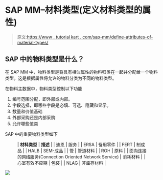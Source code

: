 # SAP MM–材料类型(定义材料类型的属性)

> 原文:[https://www . tutorial kart . com/sap-mm/define-attributes-of-material-types/](https://www.tutorialkart.com/sap-mm/define-attributes-of-material-types/)

## SAP 中的物料类型是什么？

在 SAP MM 中，物料类型是将具有相似属性的物料归类在一起并分配给一个物料类型。这是根据属性将允许的物料分类为不同的物料类型。

在物料主数据中，物料类型控制以下功能

1.  编号范围分配，即外部或内部。
2.  字段选择，即哪些字段是必填、可选、隐藏和显示。
3.  数量和价值基础
4.  外部采购还是内部采购
5.  允许哪些值类

SAP 中的重要物料类型如下

<figure class="wp-block-table">

| **材料类型** | **描述** |
| 迪恩 | 服务 |
| ERSA | 备用零件 |
| FERT | 制成品 |
| HALB | SEM-成品 |
| 管 | 管道材料 |
| ROH | 原料 |
| 面向连接的网络服务(Connection Oriented Network Service) | 消耗材料 |
| 心室有效不应期 | 包装 |
| NLAG | 非库存材料 |

</figure>

[![](../Images/925da31b32d6bc3827932f6c8afb11bb.png)](https://www.tutorialkart.com/)